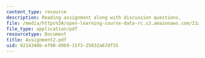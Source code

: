 ```yaml
---
content_type: resource
description: Reading assignment along with discussion questions.
file: /media/https%3A/open-learning-course-data-rc.s3.amazonaws.com/21w-765j-interactive-and-non-linear-narrative-theory-and-practice-spring-2004/9214340bef90d9b915f325832a67df55_Assignment2.pdf
file_type: application/pdf
resourcetype: Document
title: Assignment2.pdf
uid: 9214340b-ef90-d9b9-15f3-25832a67df55
---
```

